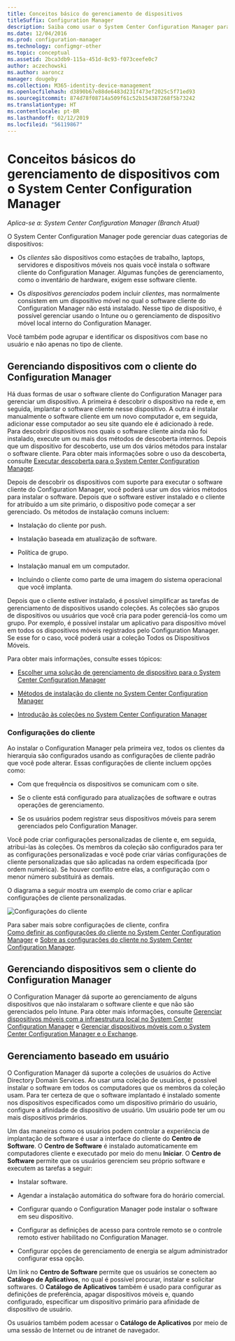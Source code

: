```yaml
---
title: Conceitos básico do gerenciamento de dispositivos
titleSuffix: Configuration Manager
description: Saiba como usar o System Center Configuration Manager para gerenciar dispositivos.
ms.date: 12/04/2016
ms.prod: configuration-manager
ms.technology: configmgr-other
ms.topic: conceptual
ms.assetid: 2bca3db9-115a-451d-8c93-f073ceefe0c7
author: aczechowski
ms.author: aaroncz
manager: dougeby
ms.collection: M365-identity-device-management
ms.openlocfilehash: d3890b67e88de6483d231f473ef2025c5f71ed93
ms.sourcegitcommit: 874d78f08714a509f61c52b154387268f5b73242
ms.translationtype: HT
ms.contentlocale: pt-BR
ms.lasthandoff: 02/12/2019
ms.locfileid: "56119867"
---
```

# <a name="fundamentals-of-managing-devices-with-system-center-configuration-manager"></a>Conceitos básicos do gerenciamento de dispositivos com o System Center Configuration Manager

*Aplica-se a: System Center Configuration Manager (Branch Atual)*

O System Center Configuration Manager pode gerenciar duas categorias de dispositivos:

-   Os *clientes* são dispositivos como estações de trabalho, laptops, servidores e dispositivos móveis nos quais você instala o software cliente do Configuration Manager. Algumas funções de gerenciamento, como o inventário de hardware, exigem esse software cliente.  

-   Os *dispositivos gerenciados* podem incluir *clientes*, mas normalmente consistem em um dispositivo móvel no qual o software cliente do Configuration Manager não está instalado. Nesse tipo de dispositivo, é possível gerenciar usando o Intune ou o gerenciamento de dispositivo móvel local interno do Configuration Manager.

Você também pode agrupar e identificar os dispositivos com base no usuário e não apenas no tipo de cliente.

## <a name="managing-devices-with-the-configuration-manager-client"></a>Gerenciando dispositivos com o cliente do Configuration Manager

Há duas formas de usar o software cliente do Configuration Manager para gerenciar um dispositivo. A primeira é descobrir o dispositivo na rede e, em seguida, implantar o software cliente nesse dispositivo. A outra é instalar manualmente o software cliente em um novo computador e, em seguida, adicionar esse computador ao seu site quando ele é adicionado à rede. Para descobrir dispositivos nos quais o software cliente ainda não foi instalado, execute um ou mais dos métodos de descoberta internos. Depois que um dispositivo for descoberto, use um dos vários métodos para instalar o software cliente. Para obter mais informações sobre o uso da descoberta, consulte [Executar descoberta para o System Center Configuration Manager](../../core/servers/deploy/configure/run-discovery.md).  

 Depois de descobrir os dispositivos com suporte para executar o software cliente do Configuration Manager, você poderá usar um dos vários métodos para instalar o software. Depois que o software estiver instalado e o cliente for atribuído a um site primário, o dispositivo pode começar a ser gerenciado.  Os métodos de instalação comuns incluem:

 - Instalação do cliente por push.

 - Instalação baseada em atualização de software.

 - Política de grupo.

 - Instalação manual em um computador.
 - Incluindo o cliente como parte de uma imagem do sistema operacional que você implanta.  


 Depois que o cliente estiver instalado, é possível simplificar as tarefas de gerenciamento de dispositivos usando coleções. As coleções são grupos de dispositivos ou usuários que você cria para poder gerenciá-los como um grupo. Por exemplo, é possível instalar um aplicativo para dispositivo móvel em todos os dispositivos móveis registrados pelo Configuration Manager. Se esse for o caso, você poderá usar a coleção Todos os Dispositivos Móveis.  

 Para obter mais informações, consulte esses tópicos:  

-   [Escolher uma solução de gerenciamento de dispositivo para o System Center Configuration Manager](../../core/plan-design/choose-a-device-management-solution.md)  

-   [Métodos de instalação do cliente no System Center Configuration Manager](../../core/clients/deploy/plan/client-installation-methods.md)  

-   [Introdução às coleções no System Center Configuration Manager](../../core/clients/manage/collections/introduction-to-collections.md)  

### <a name="client-settings"></a>Configurações do cliente  
 Ao instalar o Configuration Manager pela primeira vez, todos os clientes da hierarquia são configurados usando as configurações de cliente padrão que você pode alterar. Essas configurações de cliente incluem opções como:

 -  Com que frequência os dispositivos se comunicam com o site.

 -  Se o cliente está configurado para atualizações de software e outras operações de gerenciamento.

 -  Se os usuários podem registrar seus dispositivos móveis para serem gerenciados pelo Configuration Manager.  

Você pode criar configurações personalizadas de cliente e, em seguida, atribui-las às coleções.  Os membros da coleção são configurados para ter as configurações personalizadas e você pode criar várias configurações de cliente personalizadas que são aplicadas na ordem especificada (por ordem numérica).  Se houver conflito entre elas, a configuração com o menor número substituirá as demais.  

O diagrama a seguir mostra um exemplo de como criar e aplicar configurações de cliente personalizadas.  

 ![Configurações do cliente](media/ClientSettings.gif)  

 Para saber mais sobre configurações de cliente, confira  
                [Como definir as configurações do cliente no System Center Configuration Manager](../../core/clients/deploy/configure-client-settings.md) e [Sobre as configurações do cliente no System Center Configuration Manager](../../core/clients/deploy/about-client-settings.md).

## <a name="managing-devices-without-the-configuration-manager-client"></a>Gerenciando dispositivos sem o cliente do Configuration Manager  
 O Configuration Manager dá suporte ao gerenciamento de alguns dispositivos que não instalaram o software cliente e que não são gerenciados pelo Intune. Para obter mais informações, consulte [Gerenciar dispositivos móveis com a infraestrutura local no System Center Configuration Manager](../../mdm/understand/manage-mobile-devices-with-on-premises-infrastructure.md) e [Gerenciar dispositivos móveis com o System Center Configuration Manager e o Exchange](../../mdm/deploy-use/manage-mobile-devices-with-exchange-activesync.md).  

## <a name="user-based-management"></a>Gerenciamento baseado em usuário  
 O Configuration Manager dá suporte a coleções de usuários do Active Directory Domain Services. Ao usar uma coleção de usuários, é possível instalar o software em todos os computadores que os membros da coleção usam. Para ter certeza de que o software implantado é instalado somente nos dispositivos especificados como um dispositivo primário do usuário, configure a afinidade de dispositivo de usuário. Um usuário pode ter um ou mais dispositivos primários.  

 Um das maneiras como os usuários podem controlar a experiência de implantação de software é usar a interface do cliente do **Centro de Software**. O **Centro de Software** é instalado automaticamente em computadores cliente e executado por meio do menu **Iniciar**. O **Centro de Software** permite que os usuários gerenciem seu próprio software e executem as tarefas a seguir:  

-   Instalar software.  

-   Agendar a instalação automática do software fora do horário comercial.  

-   Configurar quando o Configuration Manager pode instalar o software em seu dispositivo.  

-   Configurar as definições de acesso para controle remoto se o controle remoto estiver habilitado no Configuration Manager.  

-   Configurar opções de gerenciamento de energia se algum administrador configurar essa opção.  


 Um link no **Centro de Software** permite que os usuários se conectem ao **Catálogo de Aplicativos**, no qual é possível procurar, instalar e solicitar softwares. O **Catálogo de Aplicativos** também é usado para configurar as definições de preferência, apagar dispositivos móveis e, quando configurado, especificar um dispositivo primário para afinidade de dispositivo de usuário.   

 Os usuários também podem acessar o **Catálogo de Aplicativos** por meio de uma sessão de Internet ou de intranet de navegador.  
